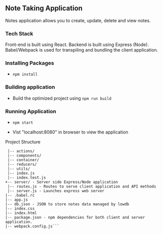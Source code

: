 ## Note Taking Application

Notes application allows you to create, update, delete and view notes.

### Tech Stack

Front-end is built using React.
Backend is built using Express (Node).
Babel/Webpack is used for transpiling and bundling the client application.

### Installing Packages

 - `npm install`

### Building application

 - Build the optimized project using `npm run build`

### Running Application

 - `npm start`

 -  Vist "localhost:8080" in browser to view the application


Project Structure
```+--client/ - Client side React application    
 |-- actions/
 |-- components/
 |-- container/
 |-- reducers/
 |-- utils/
 |-- index.js
 |-- index.test.js
+-- server/ - Server side Express/Node application
 |-- routes.js - Routes to serve client application and API methods
 |-- server.js - Launches express web server
|-- .babel.rc
|-- app.js
|-- db.json - JSON to store notes data managed by lowdb
|-- index.css
|-- index.html
|-- package.json - npm dependencies for both client and server application.
|-- webpack.config.js```
